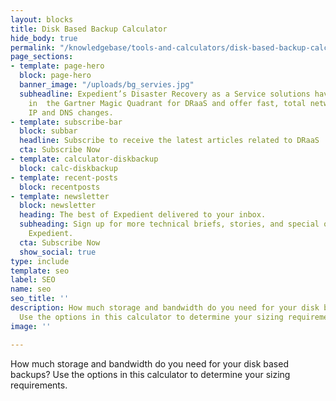 ```yaml
---
layout: blocks
title: Disk Based Backup Calculator
hide_body: true
permalink: "/knowledgebase/tools-and-calculators/disk-based-backup-calculator/"
page_sections:
- template: page-hero
  block: page-hero
  banner_image: "/uploads/bg_servies.jpg"
  subheadline: Expedient’s Disaster Recovery as a Service solutions have been recognized
    in  the Gartner Magic Quadrant for DRaaS and offer fast, total network failover  without
    IP and DNS changes.
- template: subscribe-bar
  block: subbar
  headline: Subscribe to receive the latest articles related to DRaaS
  cta: Subscribe Now
- template: calculator-diskbackup
  block: calc-diskbackup
- template: recent-posts
  block: recentposts
- template: newsletter
  block: newsletter
  heading: The best of Expedient delivered to your inbox.
  subheading: Sign up for more technical briefs, stories, and special offers from
    Expedient.
  cta: Subscribe Now
  show_social: true
type: include
template: seo
label: SEO
name: seo
seo_title: ''
description: How much storage and bandwidth do you need for your disk based backups?
  Use the options in this calculator to determine your sizing requirements.
image: ''

---
```


How much storage and bandwidth do you need for your disk based backups? Use the options in this calculator to determine your sizing requirements.